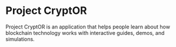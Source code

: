 # Project CryptOR
Project CryptOR is an application that helps people learn about how blockchain technology works with interactive guides, demos, and simulations.
